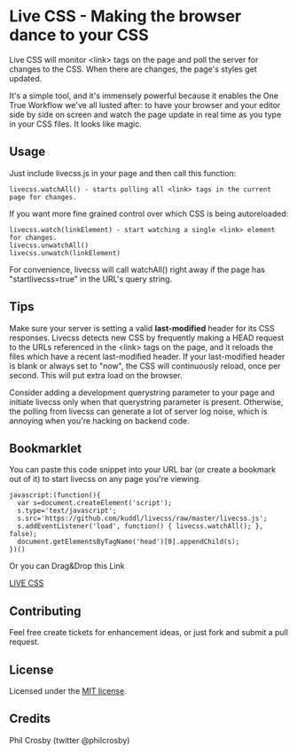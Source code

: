 Live CSS - Making the browser dance to your CSS
===============================================
Live CSS will monitor &lt;link&gt; tags on the page and poll the server for changes to the CSS. When there are changes, the page's styles get updated.

It's a simple tool, and it's immensely powerful because it enables the One True Workflow we've all lusted after: to have your browser and your editor side by side on screen and watch the page update in real time as you type in your CSS files. It looks like magic.

Usage
-----
Just include livecss.js in your page and then call this function:

    livecss.watchAll() - starts polling all <link> tags in the current page for changes.

If you want more fine grained control over which CSS is being autoreloaded:

    livecss.watch(linkElement) - start watching a single <link> element for changes.
    livecss.unwatchAll()
    livecss.unwatch(linkElement)

For convenience, livecss will call watchAll() right away if the page has "startlivecss=true" in the URL's query string.

Tips
----
Make sure your server is setting a valid **last-modified** header for its CSS responses. Livecss detects new CSS by frequently making a HEAD request to the URLs referenced in the &lt;link&gt; tags on the page, and it reloads the files which have a recent last-modified header. If your last-modified header is blank or always set to "now", the CSS will continuously reload, once per second. This will put extra load on the browser.

Consider adding a development querystring parameter to your page and initiate livecss only when that querystring parameter is present. Otherwise, the polling from livecss can generate a lot of server log noise, which is annoying when you're hacking on backend code.

Bookmarklet
-----------
You can paste this code snippet into your URL bar (or create a bookmark out of it) to start livecss on any page you're viewing.

    javascript:(function(){
      var s=document.createElement('script');
      s.type='text/javascript';
      s.src='https://github.com/kuddl/livecss/raw/master/livecss.js';
      s.addEventListener('load', function() { livecss.watchAll(); }, false);
      document.getElementsByTagName('head')[0].appendChild(s);
    })()

Or you can Drag&Drop this Link

<a href=" javascript:(function(){var s=document.createElement('script');s.type='text/javascript';s.src='https://github.com/kuddl/livecss/raw/master/livecss.js';s.addEventListener('load', function() { livecss.watchAll(); }, false);document.getElementsByTagName('head')[0].appendChild(s);})()" class="button">LIVE CSS</a>

Contributing
------------
Feel free create tickets for enhancement ideas, or just fork and submit a pull request.

License
-------
Licensed under the [MIT license](http://www.opensource.org/licenses/mit-license.php).

Credits
-------
Phil Crosby (twitter @philcrosby)